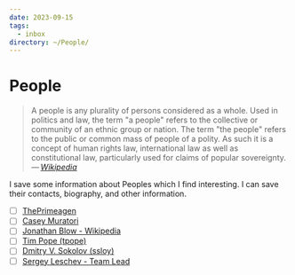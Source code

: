 ```yaml
---
date: 2023-09-15
tags:
  - inbox
directory: ~/People/
---
```


# People

> A people is any plurality of persons considered as a whole. Used in politics
> and law, the term "a people" refers to the collective or community of an
> ethnic group or nation. The term "the people" refers
> to the public or common mass of people of a polity. As such it is a concept
> of human rights law, international law as well as constitutional law,
> particularly used for claims of popular sovereignty.\
> — <cite>[Wikipedia](https://en.wikipedia.org/wiki/People)</cite>

I save some information about Peoples which I find interesting. I can save their
contacts, biography, and other information.

- [ ] [ThePrimeagen](https://www.twitch.tv/theprimeagen/about)
- [ ] [Casey Muratori](https://caseymuratori.com/)
- [ ] [Jonathan Blow - Wikipedia](https://en.wikipedia.org/wiki/Jonathan_Blow)
- [ ] [Tim Pope (tpope)](https://github.com/tpope)
- [ ] [Dmitry V. Sokolov (ssloy)](https://github.com/ssloy)
- [ ] [Sergey Leschev - Team Lead](https://sergeyleschev.github.io/)
